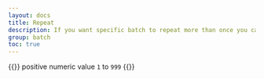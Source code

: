 ```yaml
---
layout: docs
title: Repeat
description: If you want specific batch to repeat more than once you can provide repeat value. 
group: batch
toc: true
---
```


{{<callout>}}
positive numeric value `1` to `999`
{{</callout >}}